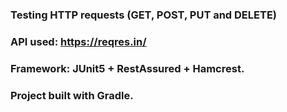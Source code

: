 ### Testing HTTP requests (GET, POST, PUT and DELETE)  
### API used: https://reqres.in/
### Framework: JUnit5 + RestAssured + Hamcrest. 
### Project built with Gradle.  
